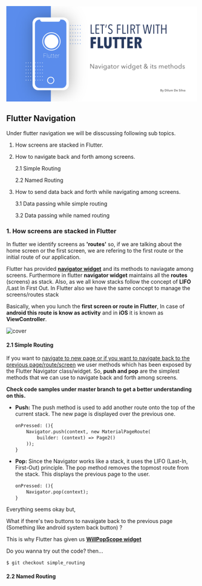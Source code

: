 ![cover](other/cover.png)

## Flutter Navigation 

Under flutter navigation we will be disscussing following sub topics.

1. How screens are stacked in Flutter.
2. How to navigate back and forth among screens.

	2.1 Simple Routing 
	
	2.2 Named Routing 
	
3. How to send data back and forth while navigating among screens.

	3.1 Data passing while simple routing 
	
	3.2 Data passing while named routing  

### 1. How screens are stacked in Flutter
In flutter we identify screens as **'routes'** so, if we are talking about the home screen or the first screen, we are refering to the first route or the initial route of our application. 

Flutter has provided **[navigator widget](https://api.flutter.dev/flutter/widgets/Navigator-class.html)** and its methods to naviagate among screens. Furthermore in flutter **navigator widget** maintains all the **routes** (screens) as stack. Also, as we all know stacks follow the concept of **LIFO** /Last In First Out. In Flutter also we have the same concept to manage the screens/routes stack

Basically, when you lunch the **first screen or route in Flutter**, In case of **android this route is know as activity** and in **iOS** it is known as **ViewController**.


![cover](other/HowscreensarestackedinFlutt.gif)

#### 2.1 Simple Routing 
If you want to [navigate to new page or if you want to navigate back to the previous page/route/screen](https://flutter.dev/docs/cookbook/navigation/navigation-basics) we user methods which has been exposed by the Flutter Navigator class/widget.  So, **push and pop** are the simplest methods that we can use to navigate back and forth among screens.

**Check code samples under master branch to get a better understanding on this.**

- **Push:** The push method is used to add another route onto the top of the current stack. The new page is displayed over the previous one.

      onPressed: (){  
	      Navigator.push(context, new MaterialPageRoute(  
			  builder: (context) => Page2()  
	      ));  
      }
    

- **Pop:** Since the Navigator works like a stack, it uses the LIFO (Last-In, First-Out) principle. The pop method removes the topmost route from the stack. This displays the previous page to the user.

      onPressed: (){  
	      Navigator.pop(context);
	  }
Everything seems okay but,

What if there's two buttons to navaigate back to the previous page (Something like android system back button) ?

This is why Flutter has given us **[WillPopScope widget](https://api.flutter.dev/flutter/widgets/WillPopScope-class.html)**

Do you wanna try out the code? then...

    $ git checkout simple_routing


#### 2.2 Named Routing
